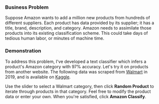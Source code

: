 ### Business Problem

Suppose Amazon wants to add a million new products from hundreds of different suppliers. Each product has data provided by its supplier; it has a title, brand, description, and category. Amazon needs to assimilate those products into its existing classification scheme. This could take days of tedious human labor, or minutes of machine time.

### Demonstration

To address this problem, I've developed a text classifier which infers a product's Amazon category with 97% accuracy. Let's try it on products from another website. The following data was scraped from [Walmart](https://www.walmart.com/) in 2019, and is available on [Kaggle](https://www.kaggle.com/promptcloud/walmart-product-data-2019).

Use the slider to select a Walmart category, then click **Random Product** to iterate through products in that category. Feel free to modify the product data or enter your own. When you're satisfied, click **Amazon Classify**.